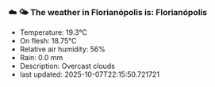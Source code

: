 ### ☁️ 🌤️  The weather in Florianópolis is: Florianópolis

- Temperature: 19.3°C
- On flesh: 18.75°C
- Relative air humidity: 56%
- Rain: 0.0 mm
- Description: Overcast clouds
- last updated: 2025-10-07T22:15:50.721721
